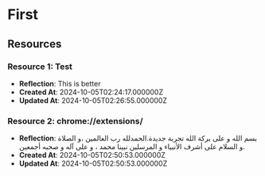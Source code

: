 # First

## Resources

### Resource 1: Test
- **Reflection**: This is better
- **Created At**: 2024-10-05T02:24:17.000000Z
- **Updated At**: 2024-10-05T02:26:55.000000Z

### Resource 2: chrome://extensions/
- **Reflection**: بسم الله و على بركة الله تجربة جديدة.الحمدلله رب العالمين ،و الصلاة و السلام على أشرف الأنبياء و المرسلين نبينا محمد ، و على آله و صحبه أجمعين.
- **Created At**: 2024-10-05T02:50:53.000000Z
- **Updated At**: 2024-10-05T02:50:53.000000Z

